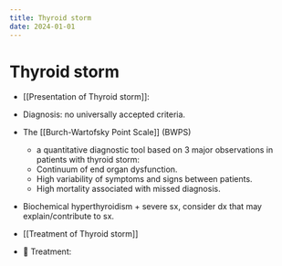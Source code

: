 ```yaml
---
title: Thyroid storm
date: 2024-01-01
---
```


# Thyroid storm

- [[Presentation of Thyroid storm]]:
- Diagnosis: no universally accepted criteria.
- The [[Burch-Wartofsky Point Scale]] (BWPS)

  - a quantitative diagnostic tool based on 3 major observations in patients with thyroid storm:
  - Continuum of end organ dysfunction.
  - High variability of symptoms and signs between patients.
  - High mortality associated with missed diagnosis.

- Biochemical hyperthyroidism + severe sx, consider dx that may explain/contribute to sx.
- [[Treatment of Thyroid storm]]
- 🌳 Treatment:
